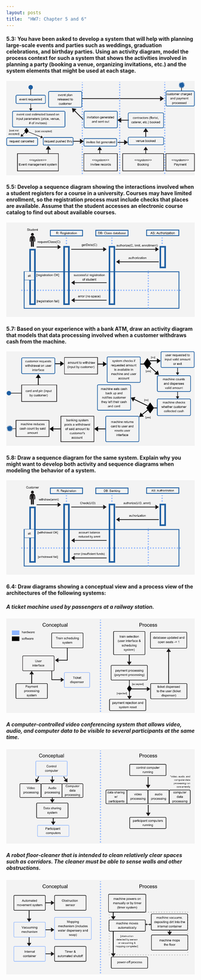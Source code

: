 ```yaml
---
layout: posts
title:  "HW7: Chapter 5 and 6"
---
```

#### 5.3: You have been asked to develop a system that will help with planning large-scale events and parties such as weddings, graduation celebrations, and birthday parties. Using an activity diagram, model the process context for such a system that shows the activities involved in planning a party (booking a venue, organizing invitations, etc.) and the system elements that might be used at each stage.
![](https://github.com/jannekemorin/jannekemorin.github.io/blob/master/assets/images/5.3.png?raw=true)

#### 5.5: Develop a sequence diagram showing the interactions involved when a student registers for a course in a university. Courses may have limited enrollment, so the registration process must include checks that places are available. Assume that the student accesses an electronic course catalog to find out about available courses.
![](https://github.com/jannekemorin/jannekemorin.github.io/blob/master/assets/images/5.5.png?raw=true)

#### 5.7: Based on your experience with a bank ATM, draw an activity diagram that models that data processing involved when a customer withdraws cash from the machine.
![](https://github.com/jannekemorin/jannekemorin.github.io/blob/master/assets/images/5.7.png?raw=true)

#### 5.8: Draw a sequence diagram for the same system. Explain why you might want to develop both activity and sequence diagrams when modeling the behavior of a system.
![](https://github.com/jannekemorin/jannekemorin.github.io/blob/master/assets/images/5.8.png?raw=true)

#### 6.4: Draw diagrams showing a conceptual view and a process view of the architectures of the following systems:
##### A ticket machine used by passengers at a railway station.
![](https://github.com/jannekemorin/jannekemorin.github.io/blob/master/assets/images/6.1.4.png?raw=true)

##### A computer-controlled video conferencing system that allows video, audio, and computer data to be visible to several participants at the same time.
![](https://github.com/jannekemorin/jannekemorin.github.io/blob/master/assets/images/6.4.2.png?raw=true)

##### A robot floor-cleaner that is intended to clean relatively clear spaces such as corridors. The cleaner must be able to sense walls and other obstructions.
![](https://github.com/jannekemorin/jannekemorin.github.io/blob/master/assets/images/6.4.3.png?raw=true)
